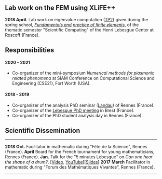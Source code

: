 ## Lab work on the FEM using XLiFE++

**2018 April.** Lab work on eigenvalue computation ([TP2](https://www.lebesgue.fr/content/sem2018-ElFin-TPXLIFE)) given during the spring school, [_Fundamentals and practice of finite elements_](https://www.lebesgue.fr/content/sem2018-ElFin), of the thematic semester "Scientific Computing" of the Henri Lebesgue Center at Roscoff (France).

## Responsibilities

#### 2020 - 2021

- Co-organizer of the mini-symposium _Numerical methods for plasmonic related phenomena_ at SIAM Conference on Computational Science and Engineering (CSE21), Fort Worth (USA).

#### 2018 - 2019

- Co-organizer of the analysis PhD seminar ([Landau](https://irmar.univ-rennes1.fr/seminaire-landau)) of Rennes (France).
- Co-organizer of the [Lebesgue PhD meeting](https://www.lebesgue.fr/fr/content/seminars-doctorales%2018) in Brest (France).
- Co-organizer of the PhD student analysis day in Rennes (France).

## Scientific Dissemination

---------  ----------  --------------------------------------
__2018__   __Oct.__    Facilitator in mathematic during "Fête de la Science", Rennes (France).
           __April__   Board for the French tournament for young mathematicians, Rennes (France).
           __Jan.__    Talk for the "5 minutes Lebesgue" on _Can one hear the shape of a drum?_. \[[Video](https://www.lebesgue.fr/fr/node/4606), [YouTube](https://youtu.be/AvHLMKDdXjI)\]\[[Slides](documents/5minHL.pdf)\]
__2017__   __March__   Facilitator in mathematic during "Forum des Math&eacute;matiques Vivantes", Rennes (France).
---------  ----------  --------------------------------------
